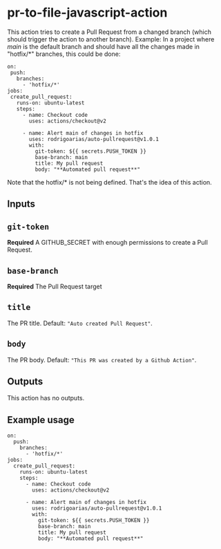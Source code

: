 # pr-to-file-javascript-action

This action tries to create a Pull Request from a changed branch (which should trigger the action to another branch).
Example:
In a project where *main* is the default branch and should have all the changes made in "hotfix/*" branches, this could be done:
 ```
on:
  push:
    branches:
      - 'hotfix/*'
jobs:
  create_pull_request:
    runs-on: ubuntu-latest
    steps:
      - name: Checkout code
        uses: actions/checkout@v2

      - name: Alert main of changes in hotfix
        uses: rodrigoarias/auto-pullrequest@v1.0.1
        with:
          git-token: ${{ secrets.PUSH_TOKEN }}
          base-branch: main
          title: My pull request
          body: "**Automated pull request**"
```
Note that the hotfix/* is not being defined. That's the idea of this action.

## Inputs

## `git-token`

**Required** A GITHUB_SECRET with enough permissions to create a Pull Request.

## `base-branch`

**Required** The Pull Request target

## `title`

The PR title. Default: `"Auto created Pull Request"`.

## `body`

The PR body. Default: `"This PR was created by a Github Action"`.

## Outputs
This action has no outputs.

## Example usage

```
on:
  push:
    branches:
      - 'hotfix/*'
jobs:
  create_pull_request:
    runs-on: ubuntu-latest
    steps:
      - name: Checkout code
        uses: actions/checkout@v2

      - name: Alert main of changes in hotfix
        uses: rodrigoarias/auto-pullrequest@v1.0.1
        with:
          git-token: ${{ secrets.PUSH_TOKEN }}
          base-branch: main
          title: My pull request
          body: "**Automated pull request**"
```

